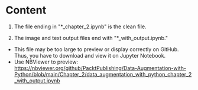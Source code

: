 # Content

1. The file ending in "*_chapter_2.ipynb" is the clean file. 

2. The image and text output files end with "*_with_output.ipynb."
  - This file may be too large to preview or display correctly on GitHub. Thus, you have to download and view it on Jupyter Notebook.
  - Use NBViewer to preview: https://nbviewer.org/github/PacktPublishing/Data-Augmentation-with-Python/blob/main/Chapter_2/data_augmentation_with_python_chapter_2_with_output.ipynb
